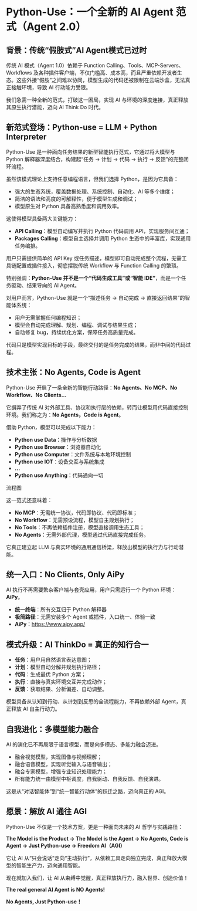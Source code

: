 # Python-Use：一个全新的 AI Agent 范式（Agent 2.0）

## 背景：传统“假肢式”AI Agent模式已过时

传统 AI 模式（Agent 1.0）依赖于 Function Calling、Tools、MCP-Servers、Workflows 及各种插件客户端，不仅门槛高、成本高，而且严重依赖开发者生态。这些外接“假肢”之间难以协同，模型生成的代码还被限制在云端沙盒，无法真正接触环境，导致 AI 行动能力受限。

我们急需一种全新的范式，打破这一困局，实现 AI 与环境的深度连接，真正释放其原生执行潜能，迈向 AI Think Do 时代。

## 新范式登场：Python-use = LLM + Python Interpreter

Python-Use 是一种面向任务结果的新型智能执行范式，它通过将大模型与 Python 解释器深度结合，构建起“任务 → 计划 → 代码 → 执行 → 反馈”的完整闭环流程。

虽然该模式理论上支持任意编程语言，但我们选择 Python，是因为它具备：

- 强大的生态系统，覆盖数据处理、系统控制、自动化、AI 等多个维度；
- 简洁的语法和高度的可解释性，便于模型生成和调试；
- 模型原生对 Python 具备高熟悉度和调用效率。

这使得模型具备两大关键能力：

- **API Calling**：模型自动编写并执行 Python 代码调用 API，实现服务间互通；
- **Packages Calling**：模型自主选择并调用 Python 生态中的丰富库，实现通用任务编排。

用户只需提供简单的 API Key 或任务描述，模型即可自动完成整个流程，无需工具链配置或插件接入，彻底摆脱传统 Workflow 与 Function Calling 的繁琐。

特别强调：**Python-Use 并不是一个“代码生成工具”或“智能 IDE”**，而是一个任务驱动、结果导向的 AI Agent。

对用户而言，Python-Use 就是一个“描述任务 → 自动完成 → 直接返回结果”的智能体系统：

- 用户无需掌握任何编程知识；
- 模型会自动完成理解、规划、编程、调试与结果生成；
- 自动修复 bug，持续优化方案，保障任务高质量完成。

代码只是模型实现目标的手段，最终交付的是任务完成的结果，而非中间的代码过程。

## 技术主张：No Agents, Code is Agent

Python-Use 开启了一条全新的智能行动路径：**No Agents、No MCP、No Workflow、No Clients...**

它摒弃了传统 AI 对外部工具、协议和执行层的依赖，转而让模型用代码直接控制环境。我们称之为：**No Agents，Code is Agent**。

借助 Python，模型可以完成以下能力：

- **Python use Data**：操作与分析数据
- **Python use Browser**：浏览器自动化
- **Python use Computer**：文件系统与本地环境控制
- **Python use IOT**：设备交互与系统集成
- **...**
- **Python use Anything**：代码通向一切

流程图



这一范式还意味着：

- **No MCP**：无需统一协议，代码即协议、代码即标准；
- **No Workflow**：无需预设流程，模型自主规划执行；
- **No Tools**：不再依赖插件注册，模型直接调用生态工具；
- **No Agents**：无需外部代理，模型通过代码直接完成任务。

它真正建立起 LLM 与真实环境的通用通信桥梁，释放出模型的执行力与行动潜能。

## 统一入口：No Clients, Only AiPy

AI 执行不再需要繁杂客户端与套壳应用，用户只需运行一个 Python 环境：**AiPy**。

- **统一终端**：所有交互归于 Python 解释器
- **极简路径**：无需安装多个 Agent 或插件，入口统一、体验一致
- **AiPy**：https://www.aipy.app/

## 模式升级：AI ThinkDo = 真正的知行合一

- **任务**：用户用自然语言表达意图；
- **计划**：模型自动分解并规划执行路径；
- **代码**：生成最优 Python 方案；
- **执行**：直接与真实环境交互并完成动作；
- **反馈**：获取结果、分析偏差、自动调整。

模型具备从认知到行动、从计划到反思的全流程能力，不再依赖外部 Agent，真正释放 AI 自主行动力。

## 自我进化：多模型能力融合

AI 的演化已不再局限于语言模型，而是向多模态、多能力融合迈进。

- 融合视觉模型，实现图像与视频理解；
- 融合语音模型，实现听觉输入与语音输出；
- 融合专家模型，增强专业知识处理能力；
- 所有能力统一由模型中枢调度，自我驱动、自我反馈、自我演进。

这是从“对话智能体”到“统一智能行动体”的跃迁之路，迈向真正的 AGI。

## 愿景：解放 AI 通往 AGI

Python-Use 不仅是一个技术方案，更是一种面向未来的 AI 哲学与实践路径：

**The Model is the Product → The Model is the Agent → No Agents, Code is Agent → Just Python-use → Freedom AI（AGI）**

它让 AI 从“只会说话”走向“主动执行”，从依赖工具走向独立完成，真正释放大模型的智能生产力，迈向通用智能。

现在就加入我们，让 AI 从束缚中觉醒，真正释放执行力，融入世界、创造价值！

**The real general AI Agent is NO Agents!** 

**No Agents, Just Python-use！**
